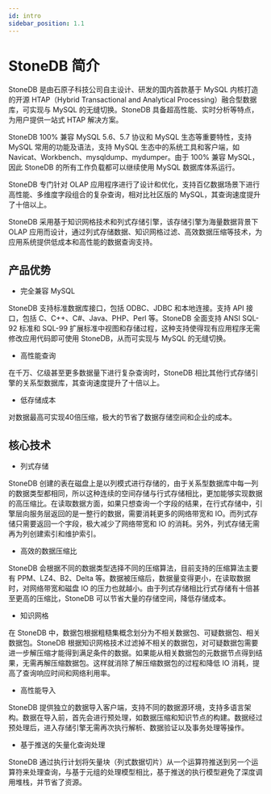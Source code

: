 ```yaml
---
id: intro
sidebar_position: 1.1
---
```


# StoneDB 简介

StoneDB 是由石原子科技公司自主设计、研发的国内首款基于 MySQL 内核打造的开源 HTAP（Hybrid Transactional and Analytical Processing）融合型数据库，可实现与 MySQL 的无缝切换。StoneDB 具备超高性能、实时分析等特点，为用户提供一站式 HTAP 解决方案。

StoneDB 100% 兼容 MySQL 5.6、5.7 协议和 MySQL 生态等重要特性，支持 MySQL 常用的功能及语法，支持 MySQL 生态中的系统工具和客户端，如 Navicat、Workbench、mysqldump、mydumper。由于 100% 兼容 MySQL，因此 StoneDB 的所有工作负载都可以继续使用 MySQL 数据库体系运行。

StoneDB 专门针对 OLAP 应用程序进行了设计和优化，支持百亿数据场景下进行高性能、多维度字段组合的复杂查询，相对比社区版的 MySQL，其查询速度提升了十倍以上。

StoneDB 采用基于知识网格技术和列式存储引擎，该存储引擎为海量数据背景下 OLAP 应用而设计，通过列式存储数据、知识网格过滤、高效数据压缩等技术，为应用系统提供低成本和高性能的数据查询支持。

## 产品优势

- 完全兼容 MySQL

StoneDB 支持标准数据库接口，包括 ODBC、JDBC 和本地连接。支持 API 接口，包括 C、C++、C#、Java、PHP、Perl 等。StoneDB 全面支持 ANSI SQL-92 标准和 SQL-99 扩展标准中视图和存储过程，这种支持使得现有应用程序无需修改应用代码即可使用 StoneDB，从而可实现与 MySQL 的无缝切换。

- 高性能查询

在千万、亿级甚至更多数据量下进行复杂查询时，StoneDB 相比其他行式存储引擎的关系型数据库，其查询速度提升了十倍以上。

- 低存储成本

对数据最高可实现40倍压缩，极大的节省了数据存储空间和企业的成本。

## 核心技术

- 列式存储

StoneDB 创建的表在磁盘上是以列模式进行存储的，由于关系型数据库中每一列的数据类型都相同，所以这种连续的空间存储与行式存储相比，更加能够实现数据的高压缩比。在读取数据方面，如果只想查询一个字段的结果，在行式存储中，引擎层向服务层返回的是一整行的数据，需要消耗更多的网络带宽和 IO。而列式存储只需要返回一个字段，极大减少了网络带宽和 IO 的消耗。另外，列式存储无需再为列创建索引和维护索引。

- 高效的数据压缩比

StoneDB 会根据不同的数据类型选择不同的压缩算法，目前支持的压缩算法主要有 PPM、LZ4、B2、Delta 等。数据被压缩后，数据量变得更小，在读取数据时，对网络带宽和磁盘 IO 的压力也就越小。由于列式存储相比行式存储有十倍甚至更高的压缩比，StoneDB 可以节省大量的存储空间，降低存储成本。

- 知识网格

在 StoneDB 中，数据包根据粗糙集概念划分为不相关数据包、可疑数据包、相关数据包。StoneDB 根据知识网格技术过滤掉不相关的数据包，对可疑数据包需要进一步解压缩才能得到满足条件的数据。如果能从相关数据包的元数据节点得到结果，无需再解压缩数据包。这样就消除了解压缩数据包的过程和降低 IO 消耗，提高了查询响应时间和网络利用率。

- 高性能导入

StoneDB 提供独立的数据导入客户端，支持不同的数据源环境，支持多语言架构。数据在导入前，首先会进行预处理，如数据压缩和知识节点的构建。数据经过预处理后，进入存储引擎无需再次执行解析、数据验证以及事务处理等操作。

- 基于推送的矢量化查询处理

StoneDB 通过执行计划将矢量块（列式数据切片）从一个运算符推送到另一个运算符来处理查询，与基于元组的处理模型相比，基于推送的执行模型避免了深度调用堆栈，并节省了资源。
